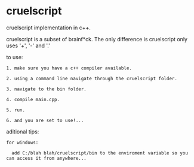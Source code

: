 # cruelscript
cruelscript implementation in c++.

cruelscript is a subset of brainf*ck. The only difference is cruelscript only uses '+', '-' and '.'

to use: 

    1. make sure you have a c++ compiler available.
  
    2. using a command line navigate through the cruelscript folder.
  
    3. navigate to the bin folder.
  
    4. compile main.cpp.
  
    5. run.
  
    6. and you are set to use!...
  
aditional tips:
  
    for windows:
    
      add C:/blah blah/cruelscript/bin to the enviroment variable so you can access it from anywhere...
